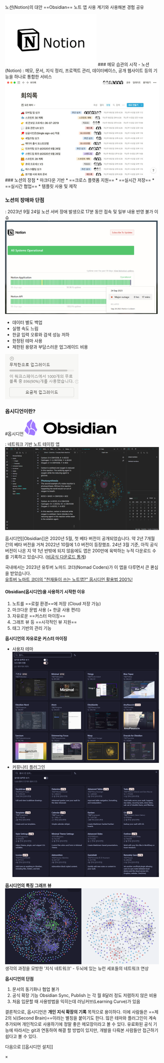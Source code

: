 

노션(Notion)의 대안 ==Obsidian== 노트 앱 사용 계기와 사용해본 경험 공유

<img src="/assets/img/Obsidian/Pasted image 20240422141237.png" width="300">
### 메모 습관의 시작 - 노션(Notion)
: 메모, 문서, 지식 정리, 프로젝트 관리, 데이터베이스, 공개 웹사이트 등의 기능을 하나로 통합한 서비스

<img class="img" src="/assets/img/Obsidian/Pasted image 20240422172759.png">
### 노션의 장점
* 마크다운 기반
* ==크로스 플랫폼 지원==
* ==실시간 저장==
* ==실시간 협업==
* 템플릿 사용 및 제작


### 노션의 장애와 단점
: 2023년 9월 24일 노션 서버 장애 발생으로 17분 동안 접속 및 일부 내용 반영 불가 이슈
<img class="img" src="/assets/img/Obsidian/Pasted image 20240422173033.png" width="500">

* 데이터 별도 백업
* 실행 속도 느림
* 한글 입력 오류와 검색 성능 저하
* 한정된 테마 사용
* 제한된 용량과 부담스러운 업그레이드 비용
 
<img class="img" src="/assets/img/Obsidian/Pasted image 20240422174051.png">


### 옵시디언이란?
#옵시디언
<img src="/assets/img/Obsidian/Pasted image 20240422141207.png">

: 네트워크 기반 노트 테이킹 앱
<img class="img" src="/assets/img/Obsidian/Pasted image 20240423090255.png">

옵시디언[[Obsidian]]은 2020년 5월, 첫 베타 버전이 공개되었습니다. 약 2년 7개월 간의 베타 버전을 거쳐 2022년 10월에 1.0 버전이 등장했죠. 24년 3월 기준, 아직 공식 버전이 나온 지 약 1년 반밖에 되지 않음에도 앱은 200만에 육박하는 누적 다운로드 수를 기록하고 있습니다. ([비공식 다운로드 통계](https://www.moritzjung.dev/obsidian-stats/releasestats/downloads/))

국내에서는 2023년 유투버 노마드 코더(Nomad Coders)가 이 앱을 다루면서 큰 콴심을 받았습니다.  
[유투버 노마트 코더의 "천재들이 쓰는 노트앱?" 옵시디언 활용법 200%!](https://youtu.be/h6rxKbbgI28)
#### Obsidian(옵시디언)을 사용하기 시작한 이유
1. 노트를 ==로컬 환경==에 저장 (Cloud 저장 가능)
2. 마크다운 문법 사용 (+ 한글 사용 편리)
3. 자유로운 ==커스터 마이징==
4. 그래프 뷰 등 ==시각적인 뷰 지원==
5. 태그 기반의 관리 기능

**옵시디언의 자유로운 커스터 마이징**
* 사용자 테마
  <img class="img" src="/assets/img/Obsidian/Pasted image 20240425155238.png">
* 커뮤니티 플러그인
  <img class="img" src="/assets/img/Obsidian/Pasted image 20240425155051.png">

**옵시디언의 특징 그래프 뷰**
<img class="img" src="/assets/img/Obsidian/Pasted image 20240425155750.png">
생각의 과정을 모방한 '지식 네트워크' - 두뇌에 있는 뉴런 세포들의 네트워크 연상

**옵시디언의 단점**
1. 문서의 동기화나 협업 불가
2. 공식 확장 기능 Obsidian Sync, Publish 는 각 월 8달러 정도 저렴하지 않은 비용
3. 처음 입문할 때 사용방법을 익히는데 러닝커브(Learning Curve)가 있음

결론적으로, 옵시디언은 **개인 지식 확장의 기록** 목적으로 용이하다. 이에 사람들은 ==제 2의 뇌(Second Brain)==이라는 별칭을 붙이기도 한다. 많은 테마와 플러그인이 계속 추가되며 개인적으로 사용하기에 정말 좋은 메모장이라고 볼 수 있다. 유료화된 공식 기능에 따라서는 git과 연동하여 해결 할 방법이 있지만, 개발을 다뤄본 사람들만 접근하기 쉽다고 볼 수 있다.

다음으로 [[옵시디언 설치]]

<div class="modal">
  <span class="close">&times;</span>
  <img class="modal_content">
</div>
